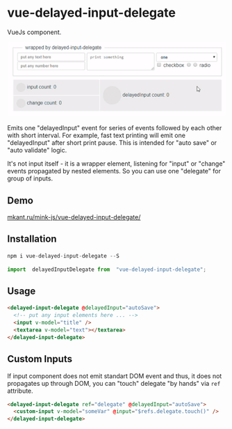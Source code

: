 # vue-delayed-input-delegate

VueJs component.

![screenshot](https://raw.githubusercontent.com/m-kant/vue-delayed-input-delegate/master/vue-delayed-input-delegate.gif)

Emits one "delayedInput" event for series of events followed by each other with short interval. For example, fast text printing will emit one "delayedInput" after short print pause. This is intended for "auto save" or "auto validate" logic.

It's not input itself - it is a wrapper element, listening for "input" or "change" events propagated by nested elements. So you can use one "delegate" for group of inputs.

## Demo

[mkant.ru/mink-js/vue-delayed-input-delegate/](http://mkant.ru/mink-js/vue-delayed-input-delegate/)

## Installation

```JavaScript
npm i vue-delayed-input-delegate --S
```

```JavaScript
import  delayedInputDelegate from  "vue-delayed-input-delegate";
```

## Usage

```html
<delayed-input-delegate @delayedInput="autoSave">
  <!-- put any input elements here ... -->
  <input v-model="title" />
  <textarea v-model="text"></textarea>
</delayed-input-delegate>
```

## Custom Inputs

If input component does not emit standart DOM event and thus, it does not propagates up through DOM, you can "touch" delegate "by hands" via `ref` attribute.

```html
<delayed-input-delegate ref="delegate" @delayedInput="autoSave">
  <custom-input v-model="someVar" @input="$refs.delegate.touch()" />
</delayed-input-delegate>
```
